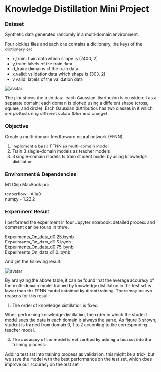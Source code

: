 # Knowledge Distillation Mini Project

### Dataset

Synthetic data generated randomly in a multi-domain environment.

Four pickles files and each one contains a dictionary, the keys of the dictionary are:

* x_train: train data which shape is (2400, 2)
* y_train: labels of the train data
* d_train: domains of the train data
* x_valid: validation data which shape is (300, 2)
* y_valid: labels of the validation data

![avatar]()

The plot shows the train data, each Gaussian distribution is considered as a separate domain; each domain is plotted using a different shape (cross, square, and circle). Each Gaussian distribution has two classes in it which are plotted using different colors (blue and orange)

### Objective

Create a multi-domain feedforward neural network (FFNN).

1) Implement a basic FFNN as multi-domain model  
2) Train 3 single-domain models as teacher models  
3) 3 single-domain models to train student model by using knowledge distillation

### Environment & Dependencies

M1 Chip MacBook pro

tensorflow - 0.1a3  
numpy - 1.22.2

### Experiment Result
I performed the experiment in four Jupyter notebook: detailed process and comment can be found in there.

Experiments_On_data_d0.25.ipynb  
Experiments_On_data_d0.5.ipynb  
Experiments_On_data_d0.75.ipynb  
Experiments_On_data_d1.0.ipynb

And get the following result:

![avatar]()

By analyzing the above table, it can be found that the average accuracy of the multi-domain model trained by knowledge distillation in the test set is lower than the FFNN model obtained by direct training. There may be two reasons for this result:

1. The order of knowledge distillation is fixed:  

When performing knowledge distillation, the order in which the student model sees the data in each domain is always the same, As figure 3 shown, student is trained from domain 0, 1 to 2 according to the corresponding teacher model.  

2. The accuracy of the model is not verified by adding a test set into the training process:  

Adding test set into training process as validation, this might be a trick, but we save the model with the best performance on the test set, which does improve our accuracy on the test set

